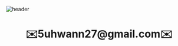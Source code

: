 ![header](https://capsule-render.vercel.app/api?type=soft&color=2f91e9&height=150&section=header&text=5uhwann&fontSize=90&fontColor=ffffff)

<div align="center">
<h1>✉️5uhwann27@gmail.com✉️<h1>
